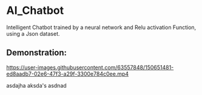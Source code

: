 # AI_Chatbot
Intelligent Chatbot trained by a neural network and Relu activation Function, using a Json dataset.

## Demonstration:


https://user-images.githubusercontent.com/63557848/150651481-ed8aadb7-02e6-47f3-a29f-3300e784c0ee.mp4

asdajha
aksda's
asdnad
